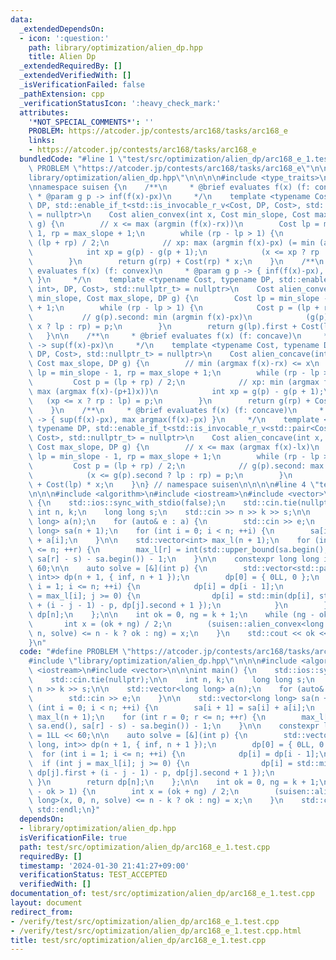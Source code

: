 ```yaml
---
data:
  _extendedDependsOn:
  - icon: ':question:'
    path: library/optimization/alien_dp.hpp
    title: Alien Dp
  _extendedRequiredBy: []
  _extendedVerifiedWith: []
  _isVerificationFailed: false
  _pathExtension: cpp
  _verificationStatusIcon: ':heavy_check_mark:'
  attributes:
    '*NOT_SPECIAL_COMMENTS*': ''
    PROBLEM: https://atcoder.jp/contests/arc168/tasks/arc168_e
    links:
    - https://atcoder.jp/contests/arc168/tasks/arc168_e
  bundledCode: "#line 1 \"test/src/optimization/alien_dp/arc168_e_1.test.cpp\"\n#define\
    \ PROBLEM \"https://atcoder.jp/contests/arc168/tasks/arc168_e\"\n\n#line 1 \"\
    library/optimization/alien_dp.hpp\"\n\n\n\n#include <type_traits>\n#include <utility>\n\
    \nnamespace suisen {\n    /**\n     * @brief evaluates f(x) (f: convex)\n    \
    \ * @param g p -> inf(f(x)-px)\n     */\n    template <typename Cost, typename\
    \ DP, std::enable_if_t<std::is_invocable_r_v<Cost, DP, Cost>, std::nullptr_t>\
    \ = nullptr>\n    Cost alien_convex(int x, Cost min_slope, Cost max_slope, DP\
    \ g) {\n        // x <= max (argmin (f(x)-rx))\n        Cost lp = min_slope -\
    \ 1, rp = max_slope + 1;\n        while (rp - lp > 1) {\n            Cost p =\
    \ (lp + rp) / 2;\n            // xp: max (argmin f(x)-px) (= min (argmin f(x)-(p+1)x))\n\
    \            int xp = g(p) - g(p + 1);\n            (x <= xp ? rp : lp) = p;\n\
    \        }\n        return g(rp) + Cost(rp) * x;\n    }\n    /**\n     * @brief\
    \ evaluates f(x) (f: convex)\n     * @param g p -> { inf(f(x)-px), min argmin(f(x)-px)\
    \ }\n     */\n    template <typename Cost, typename DP, std::enable_if_t<std::is_invocable_r_v<std::pair<Cost,\
    \ int>, DP, Cost>, std::nullptr_t> = nullptr>\n    Cost alien_convex(int x, Cost\
    \ min_slope, Cost max_slope, DP g) {\n        Cost lp = min_slope - 1, rp = max_slope\
    \ + 1;\n        while (rp - lp > 1) {\n            Cost p = (lp + rp) / 2;\n \
    \           // g(p).second: min (argmin f(x)-px)\n            (g(p).second <=\
    \ x ? lp : rp) = p;\n        }\n        return g(lp).first + Cost(lp) * x;\n \
    \   }\n\n    /**\n     * @brief evaluates f(x) (f: concave)\n     * @param g p\
    \ -> sup(f(x)-px)\n     */\n    template <typename Cost, typename DP, std::enable_if_t<std::is_invocable_r_v<Cost,\
    \ DP, Cost>, std::nullptr_t> = nullptr>\n    Cost alien_concave(int x, Cost min_slope,\
    \ Cost max_slope, DP g) {\n        // min (argmax f(x)-rx) <= x\n        Cost\
    \ lp = min_slope - 1, rp = max_slope + 1;\n        while (rp - lp > 1) {\n   \
    \         Cost p = (lp + rp) / 2;\n            // xp: min (argmax f(x)-px) (=\
    \ max (argmax f(x)-(p+1)x))\n            int xp = g(p) - g(p + 1);\n         \
    \   (xp <= x ? rp : lp) = p;\n        }\n        return g(rp) + Cost(rp) * x;\n\
    \    }\n    /**\n     * @brief evaluates f(x) (f: concave)\n     * @param g p\
    \ -> { sup(f(x)-px), max argmax(f(x)-px) }\n     */\n    template <typename Cost,\
    \ typename DP, std::enable_if_t<std::is_invocable_r_v<std::pair<Cost, int>, DP,\
    \ Cost>, std::nullptr_t> = nullptr>\n    Cost alien_concave(int x, Cost min_slope,\
    \ Cost max_slope, DP g) {\n        // x <= max (argmax f(x)-lx)\n        Cost\
    \ lp = min_slope - 1, rp = max_slope + 1;\n        while (rp - lp > 1) {\n   \
    \         Cost p = (lp + rp) / 2;\n            // g(p).second: max (argmax f(x)-px)\n\
    \            (x <= g(p).second ? lp : rp) = p;\n        }\n        return g(lp).first\
    \ + Cost(lp) * x;\n    }\n} // namespace suisen\n\n\n\n#line 4 \"test/src/optimization/alien_dp/arc168_e_1.test.cpp\"\
    \n\n\n#include <algorithm>\n#include <iostream>\n#include <vector>\n\n\nint main()\
    \ {\n    std::ios::sync_with_stdio(false);\n    std::cin.tie(nullptr);\n\n   \
    \ int n, k;\n    long long s;\n    std::cin >> n >> k >> s;\n\n    std::vector<long\
    \ long> a(n);\n    for (auto& e : a) {\n        std::cin >> e;\n    }\n\n    std::vector<long\
    \ long> sa(n + 1);\n    for (int i = 0; i < n; ++i) {\n        sa[i + 1] = sa[i]\
    \ + a[i];\n    }\n\n    std::vector<int> max_l(n + 1);\n    for (int r = 0; r\
    \ <= n; ++r) {\n        max_l[r] = int(std::upper_bound(sa.begin(), sa.end(),\
    \ sa[r] - s) - sa.begin()) - 1;\n    }\n\n    constexpr long long inf = 1LL <<\
    \ 60;\n\n    auto solve = [&](int p) {\n        std::vector<std::pair<long long,\
    \ int>> dp(n + 1, { inf, n + 1 });\n        dp[0] = { 0LL, 0 };\n        for (int\
    \ i = 1; i <= n; ++i) {\n            dp[i] = dp[i - 1];\n            if (int j\
    \ = max_l[i]; j >= 0) {\n                dp[i] = std::min(dp[i], std::pair{ dp[j].first\
    \ + (i - j - 1) - p, dp[j].second + 1 });\n            }\n        }\n        return\
    \ dp[n];\n    };\n\n    int ok = 0, ng = k + 1;\n    while (ng - ok > 1) {\n \
    \       int x = (ok + ng) / 2;\n        (suisen::alien_convex<long long>(x, 0,\
    \ n, solve) <= n - k ? ok : ng) = x;\n    }\n    std::cout << ok << std::endl;\n\
    }\n"
  code: "#define PROBLEM \"https://atcoder.jp/contests/arc168/tasks/arc168_e\"\n\n\
    #include \"library/optimization/alien_dp.hpp\"\n\n\n#include <algorithm>\n#include\
    \ <iostream>\n#include <vector>\n\n\nint main() {\n    std::ios::sync_with_stdio(false);\n\
    \    std::cin.tie(nullptr);\n\n    int n, k;\n    long long s;\n    std::cin >>\
    \ n >> k >> s;\n\n    std::vector<long long> a(n);\n    for (auto& e : a) {\n\
    \        std::cin >> e;\n    }\n\n    std::vector<long long> sa(n + 1);\n    for\
    \ (int i = 0; i < n; ++i) {\n        sa[i + 1] = sa[i] + a[i];\n    }\n\n    std::vector<int>\
    \ max_l(n + 1);\n    for (int r = 0; r <= n; ++r) {\n        max_l[r] = int(std::upper_bound(sa.begin(),\
    \ sa.end(), sa[r] - s) - sa.begin()) - 1;\n    }\n\n    constexpr long long inf\
    \ = 1LL << 60;\n\n    auto solve = [&](int p) {\n        std::vector<std::pair<long\
    \ long, int>> dp(n + 1, { inf, n + 1 });\n        dp[0] = { 0LL, 0 };\n      \
    \  for (int i = 1; i <= n; ++i) {\n            dp[i] = dp[i - 1];\n          \
    \  if (int j = max_l[i]; j >= 0) {\n                dp[i] = std::min(dp[i], std::pair{\
    \ dp[j].first + (i - j - 1) - p, dp[j].second + 1 });\n            }\n       \
    \ }\n        return dp[n];\n    };\n\n    int ok = 0, ng = k + 1;\n    while (ng\
    \ - ok > 1) {\n        int x = (ok + ng) / 2;\n        (suisen::alien_convex<long\
    \ long>(x, 0, n, solve) <= n - k ? ok : ng) = x;\n    }\n    std::cout << ok <<\
    \ std::endl;\n}"
  dependsOn:
  - library/optimization/alien_dp.hpp
  isVerificationFile: true
  path: test/src/optimization/alien_dp/arc168_e_1.test.cpp
  requiredBy: []
  timestamp: '2024-01-30 21:41:27+09:00'
  verificationStatus: TEST_ACCEPTED
  verifiedWith: []
documentation_of: test/src/optimization/alien_dp/arc168_e_1.test.cpp
layout: document
redirect_from:
- /verify/test/src/optimization/alien_dp/arc168_e_1.test.cpp
- /verify/test/src/optimization/alien_dp/arc168_e_1.test.cpp.html
title: test/src/optimization/alien_dp/arc168_e_1.test.cpp
---
```

